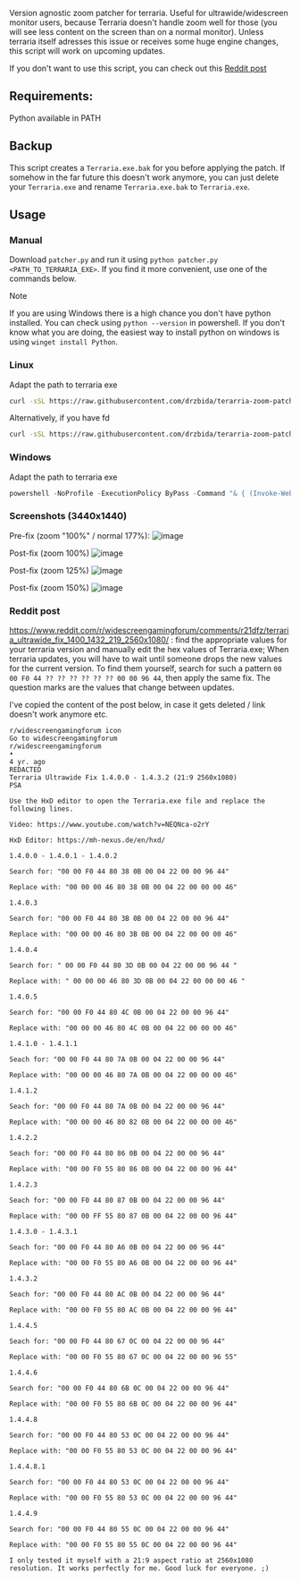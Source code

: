 Version agnostic zoom patcher for terraria. Useful for ultrawide/widescreen monitor users, because Terraria doesn't handle zoom well for those (you will see less content on the screen than on a normal monitor). Unless terraria itself adresses this issue or receives some huge engine changes, this script will work on upcoming updates.

If you don't want to use this script, you can check out this [Reddit post](https://github.com/drzbida/terarria-zoom-patcher/blob/main/README.md#reddit-post)

## Requirements:
Python available in PATH

## Backup
This script creates a `Terraria.exe.bak` for you before applying the patch. If somehow in the far future this doesn't work anymore, you can just delete your `Terraria.exe` and rename `Terraria.exe.bak` to `Terraria.exe`.

## Usage
### Manual
Download `patcher.py` and run it using `python patcher.py <PATH_TO_TERRARIA_EXE>`. If you find it more convenient, use one of the commands below.
> [!NOTE]  
> If you are using Windows there is a high chance you don't have python installed. You can check using `python --version` in powershell. If you don't know what you are doing, the easiest way to install python on windows is using `winget install Python`.

### Linux
Adapt the path to terraria exe
```bash
curl -sSL https://raw.githubusercontent.com/drzbida/terarria-zoom-patcher/refs/heads/main/patcher.py | python - <PATH_TO_TERRARIA_EXE>
```

Alternatively, if you have fd

```bash
curl -sSL https://raw.githubusercontent.com/drzbida/terarria-zoom-patcher/refs/heads/main/patcher.py | python - $(fd Terraria.exe --base-directory / --absolute-path)
```

### Windows

Adapt the path to terraria exe
```powershell
powershell -NoProfile -ExecutionPolicy ByPass -Command "& { (Invoke-WebRequest -Uri https://raw.githubusercontent.com/drzbida/terarria-zoom-patcher/refs/heads/main/patcher.py).Content | python - '<PATH_TO_TERRARIA_EXE>' }"
```

### Screenshots (3440x1440)
Pre-fix (zoom "100%" / normal 177%):
![image](https://github.com/user-attachments/assets/0cd47ca2-2750-4a97-9cb4-6dbf2a738eef)

Post-fix (zoom 100%)
![image](https://github.com/user-attachments/assets/cacc6de4-0017-4235-b944-55e6d7778cf5)

Post-fix (zoom 125%)
![image](https://github.com/user-attachments/assets/40eed5b0-77aa-46f9-8c1f-c509eba9d5d9)

Post-fix (zoom 150%)
![image](https://github.com/user-attachments/assets/a91b8afb-861a-47f1-b83b-92cf45f38db3)

### Reddit post
https://www.reddit.com/r/widescreengamingforum/comments/r21dfz/terraria_ultrawide_fix_1400_1432_219_2560x1080/ : find the appropriate values for your terraria version and manually edit the hex values of Terraria.exe; When terraria updates, you will have to wait until someone drops the new values for the current version. To find them yourself, search for such a pattern `00 00 F0 44 ?? ?? ?? ?? ?? ?? 00 00 96 44`, then apply the same fix. The question marks are the values that change between updates. 

I've copied the content of the post below, in case it gets deleted / link doesn't work anymore etc.

```
r/widescreengamingforum icon
Go to widescreengamingforum
r/widescreengamingforum
•
4 yr. ago
REDACTED
Terraria Ultrawide Fix 1.4.0.0 - 1.4.3.2 (21:9 2560x1080)
PSA

Use the HxD editor to open the Terraria.exe file and replace the following lines.

Video: https://www.youtube.com/watch?v=NEQNca-o2rY

HxD Editor: https://mh-nexus.de/en/hxd/

1.4.0.0 - 1.4.0.1 - 1.4.0.2

Search for: "00 00 F0 44 80 38 0B 00 04 22 00 00 96 44"

Replace with: "00 00 00 46 80 38 0B 00 04 22 00 00 00 46"

1.4.0.3

Search for: "00 00 F0 44 80 3B 0B 00 04 22 00 00 96 44"

Replace with: "00 00 00 46 80 3B 0B 00 04 22 00 00 00 46"

1.4.0.4

Search for: " 00 00 F0 44 80 3D 0B 00 04 22 00 00 96 44 "

Replace with: " 00 00 00 46 80 3D 0B 00 04 22 00 00 00 46 "

1.4.0.5

Search for: "00 00 F0 44 80 4C 0B 00 04 22 00 00 96 44"

Replace with: "00 00 00 46 80 4C 0B 00 04 22 00 00 00 46"

1.4.1.0 - 1.4.1.1

Seach for: "00 00 F0 44 80 7A 0B 00 04 22 00 00 96 44"

Replace with: "00 00 00 46 80 7A 0B 00 04 22 00 00 00 46"

1.4.1.2

Seach for: "00 00 F0 44 80 7A 0B 00 04 22 00 00 96 44"

Replace with: "00 00 00 46 80 82 0B 00 04 22 00 00 00 46"

1.4.2.2

Seach for: "00 00 F0 44 80 86 0B 00 04 22 00 00 96 44"

Replace with: "00 00 F0 55 80 86 0B 00 04 22 00 00 96 44"

1.4.2.3

Seach for: "00 00 F0 44 80 87 0B 00 04 22 00 00 96 44"

Replace with: "00 00 FF 55 80 87 0B 00 04 22 00 00 96 44"

1.4.3.0 - 1.4.3.1

Seach for: "00 00 F0 44 80 A6 0B 00 04 22 00 00 96 44"

Replace with: "00 00 F0 55 80 A6 0B 00 04 22 00 00 96 44"

1.4.3.2

Seach for: "00 00 F0 44 80 AC 0B 00 04 22 00 00 96 44"

Replace with: "00 00 F0 55 80 AC 0B 00 04 22 00 00 96 44"

1.4.4.5

Seach for: "00 00 F0 44 80 67 0C 00 04 22 00 00 96 44"

Replace with: "00 00 F0 55 80 67 0C 00 04 22 00 00 96 55"

1.4.4.6

Search for: "00 00 F0 44 80 6B 0C 00 04 22 00 00 96 44"

Replace with: "00 00 F0 55 80 6B 0C 00 04 22 00 00 96 44"

1.4.4.8

Search for: "00 00 F0 44 80 53 0C 00 04 22 00 00 96 44"

Replace with: "00 00 F0 55 80 53 0C 00 04 22 00 00 96 44"

1.4.4.8.1

Search for: "00 00 F0 44 80 53 0C 00 04 22 00 00 96 44"

Replace with: "00 00 F0 55 80 53 0C 00 04 22 00 00 96 44"

1.4.4.9

Search for: "00 00 F0 44 80 55 0C 00 04 22 00 00 96 44"

Replace with: "00 00 F0 55 80 55 0C 00 04 22 00 00 96 44"

I only tested it myself with a 21:9 aspect ratio at 2560x1080 resolution. It works perfectly for me. Good luck for everyone. ;)
```
